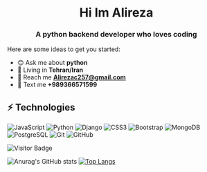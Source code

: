 <h1 align=center>Hi  Im Alireza</h1>
<h3 align=center>A python backend developer who loves coding</h3>

Here are some ideas to get you started:

- 😊 Ask me about **python**
- 📍 Living in **Tehran/Iran**
- 📮 Reach me **Alirezac257@gmail.com**
- 💬 Text me **+989366571599**
## ⚡ Technologies

![JavaScript](https://img.shields.io/badge/-JavaScript-black?style=flat-square&logo=javascript)
![Python](https://img.shields.io/badge/-Python-black?style=flat-square&logo=Python)
![Django](https://img.shields.io/badge/-Django-black?style=flat-square&logo=Django)
![CSS3](https://img.shields.io/badge/-CSS3-1572B6?style=flat-square&logo=css3)
![Bootstrap](https://img.shields.io/badge/-Bootstrap-563D7C?style=flat-square&logo=bootstrap)
![MongoDB](https://img.shields.io/badge/-MongoDB-black?style=flat-square&logo=mongodb)
![PostgreSQL](https://img.shields.io/badge/-PostgreSQL-336791?style=flat-square&logo=postgresql)
![Git](https://img.shields.io/badge/-Git-black?style=flat-square&logo=git)
![GitHub](https://img.shields.io/badge/-GitHub-181717?style=flat-square&logo=github)

![Visitor Badge](https://visitor-badge.laobi.icu/badge?page_id=clon3r2)
<!-- <a href="https://getbootstrap.com" target="_blank" rel="noreferrer"> <img src="https://raw.githubusercontent.com/devicons/devicon/master/icons/bootstrap/bootstrap-plain-wordmark.svg" alt="bootstrap" width="40" height="40"/> </a> -->

![Anurag's GitHub stats](https://github-readme-stats.vercel.app/api?username=clon3r2&hide=contribs,prs,issues&show_icons=true&theme=onedark)
[![Top Langs](https://github-readme-stats.vercel.app/api/top-langs/?username=clon3r2&layout=compact)](https://github.com/clon3r2/github-readme-stats)
